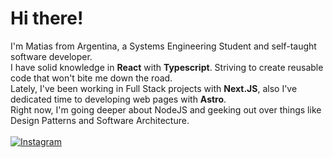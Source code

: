 # Hi there!
I'm Matias from Argentina, a Systems Engineering Student and self-taught software developer.<br />
I have solid knowledge in **React** with **Typescript**. Striving to create reusable code that won't bite me down the road.<br />
Lately, I've been working in Full Stack projects with **Next.JS**, also I've dedicated time to developing web pages with **Astro**.<br />
Right now, I'm going deeper about NodeJS and geeking out over things like Design Patterns and Software Architecture.<br /><br />
[![Instagram](https://img.shields.io/badge/Instagram-%23E4405F.svg?logo=Instagram&logoColor=white)](https://instagram.com/mmatidelga2)
